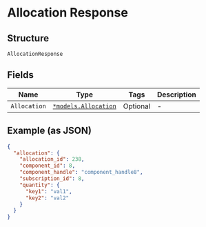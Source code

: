 
# Allocation Response

## Structure

`AllocationResponse`

## Fields

| Name | Type | Tags | Description |
|  --- | --- | --- | --- |
| `Allocation` | [`*models.Allocation`](../../doc/models/allocation.md) | Optional | - |

## Example (as JSON)

```json
{
  "allocation": {
    "allocation_id": 238,
    "component_id": 8,
    "component_handle": "component_handle8",
    "subscription_id": 8,
    "quantity": {
      "key1": "val1",
      "key2": "val2"
    }
  }
}
```


